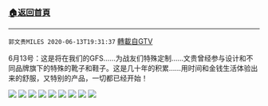 ﻿###  [:house:返回首頁](https://github.com/ourhimalayas/txt)
---

`郭文贵MILES 2020-06-13T19:31:37` [轉載自GTV](https://gtv.org/web/#/UserInfo/5e596957357cc612d35a8044)

6月13号：这是将在我们的GFS……为战友们特殊定制……文贵曾经参与设计和不同品牌旗下的特殊的靴子和鞋子。这是几十年的积累……用时间和金钱生活体验出来的舒服，又特别的产品，一切都已经开始！

![](https://filegroup.gtv.org/cdn-cgi/image/width=600/https://filegroup.gtv.org/group2/default/20200613/19/30/1/d66459075d5ea84d9d349b0c400d236c.jpeg)
![](https://filegroup.gtv.org/cdn-cgi/image/width=600/https://filegroup.gtv.org/group2/default/20200613/19/30/1/d547a439e26d3cea9c1869392553abb5.jpeg)
![](https://filegroup.gtv.org/cdn-cgi/image/width=600/https://filegroup.gtv.org/group2/default/20200613/19/30/1/4a47dd0bfd5fbab2972ce7287ffab919.jpeg)
![](https://filegroup.gtv.org/cdn-cgi/image/width=600/https://filegroup.gtv.org/group2/default/20200613/19/31/1/3db208bf1224594a2b8aca43fd963cb2.jpeg)
![](https://filegroup.gtv.org/cdn-cgi/image/width=600/https://filegroup.gtv.org/group2/default/20200613/19/31/1/c1f3f0bcccb22d354dbfe25c41d5a646.jpeg)
![](https://filegroup.gtv.org/cdn-cgi/image/width=600/https://filegroup.gtv.org/group2/default/20200613/19/31/1/b9f9c10b1b4f91034eec2c46347bc9de.jpeg)
![](https://filegroup.gtv.org/cdn-cgi/image/width=600/https://filegroup.gtv.org/group2/default/20200613/19/31/1/5ec739d5b66e7e16fc7000dbecd9008c.jpeg)
![](https://filegroup.gtv.org/cdn-cgi/image/width=600/https://filegroup.gtv.org/group2/default/20200613/19/31/1/742b5ef35e0c5618fa804abb025b7b9c.jpeg)
![](https://filegroup.gtv.org/cdn-cgi/image/width=600/https://filegroup.gtv.org/group2/default/20200613/19/31/1/cdac21974c617bb852da2df39eedc1c8.jpeg)
